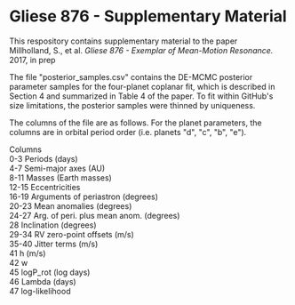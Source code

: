 Gliese 876 - Supplementary Material
==================================================

This respository contains supplementary material to the paper <br />
Millholland, S., et al. <i> Gliese 876 - Exemplar of Mean-Motion Resonance. </i> 2017, in prep

The file "posterior_samples.csv" contains the DE-MCMC posterior parameter samples for the four-planet coplanar fit, which is 
described in Section 4 and summarized in Table 4 of the paper. To fit within GitHub's size limitations, the posterior
samples were thinned by uniqueness.

The columns of the file are as follows. For the planet
parameters, the columns are in orbital period order (i.e. planets "d", "c", "b", "e"). 

Columns <br />
0-3 Periods (days)  <br />
4-7 Semi-major axes (AU)  <br />
8-11 Masses (Earth masses)  <br />
12-15 Eccentricities  <br />
16-19 Arguments of periastron (degrees)  <br />
20-23 Mean anomalies (degrees)  <br />
24-27 Arg. of peri. plus mean anom. (degrees)  <br />
28 Inclination (degrees)  <br />
29-34 RV zero-point offsets (m/s)  <br />
35-40 Jitter terms (m/s)  <br />
41 h (m/s)  <br />
42 w  <br />
45 logP_rot (log days) <br />
46 Lambda (days)  <br /> 
47 log-likelihood  <br />
